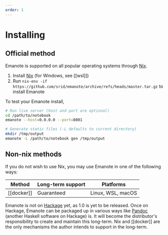 ```yaml
---
order: 1
---
```


# Installing

## Official method

Emanote is supported on all popular operating systems through [Nix].

1. Install [Nix] (for Windows, see [[wsl]])
2. Run `nix-env -if https://github.com/srid/emanote/archive/refs/heads/master.tar.gz` to install Emanote

To test your Emanote install,

```bash
# Run live server (host and port are optional)
cd /path/to/notebook
emanote --host=0.0.0.0 --port=8001

# Generate static files (-L defaults to current directory)
mkdir /tmp/output
emanote -L /path/to/notebook gen /tmp/output
```

[Nix]: https://nixos.org/download.html

## Non-nix methods

If you do not wish to use Nix, you may use Emanote in one of the following ways:

| Method     | Long-term support | Platforms         |
| ---------- | ----------------- | ----------------- |
| [[docker]] | Guaranteed        | Linux, WSL, macOS |

Emanote is not on [Hackage](https://hackage.haskell.org/) yet, as 1.0 is yet to be released. Once on Hackage, Emanote can be packaged up in various ways like [Pandoc](https://pandoc.org/) (another Haskell software on Hackage) is. It will become the distributor's responsibility to create and maintain this long-term. Nix and [[docker]] are the only mechanisms the author intends to support in the long-term. 
